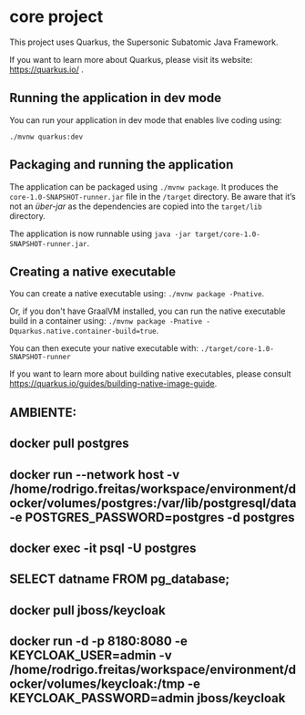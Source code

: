 # core project

This project uses Quarkus, the Supersonic Subatomic Java Framework.

If you want to learn more about Quarkus, please visit its website: https://quarkus.io/ .

## Running the application in dev mode

You can run your application in dev mode that enables live coding using:
```
./mvnw quarkus:dev
```

## Packaging and running the application

The application can be packaged using `./mvnw package`.
It produces the `core-1.0-SNAPSHOT-runner.jar` file in the `/target` directory.
Be aware that it’s not an _über-jar_ as the dependencies are copied into the `target/lib` directory.

The application is now runnable using `java -jar target/core-1.0-SNAPSHOT-runner.jar`.

## Creating a native executable

You can create a native executable using: `./mvnw package -Pnative`.

Or, if you don't have GraalVM installed, you can run the native executable build in a container using: `./mvnw package -Pnative -Dquarkus.native.container-build=true`.

You can then execute your native executable with: `./target/core-1.0-SNAPSHOT-runner`

If you want to learn more about building native executables, please consult https://quarkus.io/guides/building-native-image-guide.



## AMBIENTE:

## docker pull postgres
## docker run --network host  -v /home/rodrigo.freitas/workspace/environment/docker/volumes/postgres:/var/lib/postgresql/data -e POSTGRES_PASSWORD=postgres -d postgres
## docker exec -it <container> psql -U postgres

## SELECT datname FROM pg_database;



## docker pull jboss/keycloak
## docker run -d -p 8180:8080 -e KEYCLOAK_USER=admin -v /home/rodrigo.freitas/workspace/environment/docker/volumes/keycloak:/tmp -e KEYCLOAK_PASSWORD=admin jboss/keycloak
